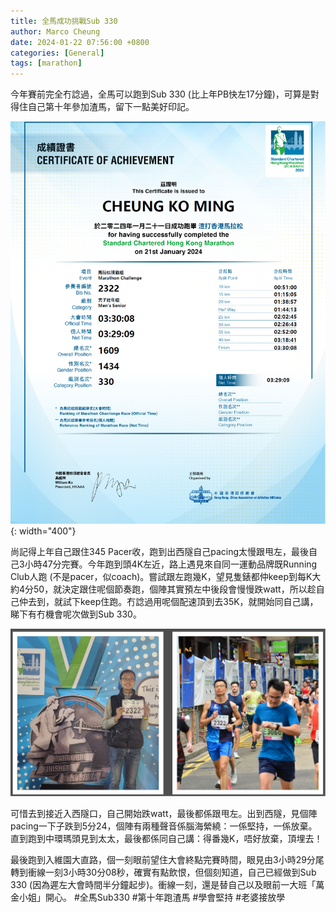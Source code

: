 ```yaml
---
title: 全馬成功挑戰Sub 330
author: Marco Cheung
date: 2024-01-22 07:56:00 +0800
categories: [General]
tags: [marathon]
---
```


今年賽前完全冇諗過，全馬可以跑到Sub 330 (比上年PB快左17分鐘)，可算是對得住自己第十年參加渣馬，留下一點美好印記。

![marathon-cert](/images/2024marathon-cert.png){: width="400"}

尚記得上年自己跟住345 Pacer收，跑到出西隧自己pacing太慢跟甩左，最後自己3小時47分完賽。今年跑到頭4K左近，路上遇見來自同一運動品牌既Running Club人跑 (不是pacer，似coach)。嘗試跟左跑幾K，望見隻錶都仲keep到每K大約4分50，就決定跟住呢個節奏跑，個陣其實預左中後段會慢慢跌watt，所以趁自己仲去到，就試下keep住跑。冇諗過用呢個配速頂到去35K，就開始同自己講，睇下有冇機會呢次做到Sub 330。

![marathon-photo](/images/marathon-photos.png)

可惜去到接近入西隧口，自己開始跌watt，最後都係跟甩左。出到西隧，見個陣pacing一下子跌到5分24，個陣有兩種聲音係腦海縈繞：一係堅持，一係放棄。直到跑到中環瑪頭見到太太，最後都係同自己講：得番幾K，唔好放棄，頂埋去！

最後跑到入維園大直路，個一刻眼前望住大會終點完賽時間，眼見由3小時29分尾轉到衝線一刻3小時30分08秒，確實有點飲恨，但個刻知道，自己已經做到Sub 330 (因為遲左大會時間半分鐘起步)。衝線一刻，還是替自己以及眼前一大班「萬金小姐」開心。
#全馬Sub330
#第十年跑渣馬
#學會堅持
#老婆接放學
